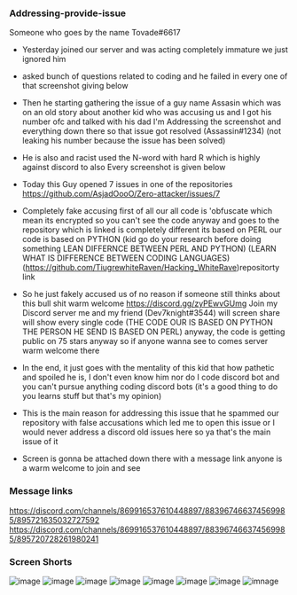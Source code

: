 ###  Addressing-provide-issue

Someone who goes by the name
Tovade#6617
- Yesterday joined our server and was acting completely immature we just ignored him 

- asked bunch of questions related to coding and he failed in every one of that screenshot giving below 

- Then he starting gathering the issue of a guy name Assasin which was on an old story about another kid who was accusing us and I got his number ofc and talked with his dad I'm Addressing the screenshot and everything down there so that issue got resolved (Assassin#1234) (not leaking his number because the issue has been solved)

- He is also and racist used the N-word with hard R which is highly against discord to also
Every screenshot is given below

- Today this Guy opened 7 issues in one of the repositories
https://github.com/AsjadOooO/Zero-attacker/issues/7

- Completely fake accusing first of all our all code is 'obfuscate which mean its encrypted so you can't see the code anyway and goes to the   repository which is linked is completely different  its based on PERL our code is based on PYTHON (kid go do your research before doing something LEAN DIFFERNCE BETWEEN PERL AND PYTHON)
(LEARN WHAT IS DIFFERENCE BETWEEN CODING LANGUAGES)
(https://github.com/TiugrewhiteRaven/Hacking_WhiteRave)repositorty link

- So he just fakely accused us of no reason if someone still thinks about this bull shit warm welcome https://discord.gg/zyPEwvGUmg 
Join my Discord server me and my friend (Dev7knight#3544) will screen share will show every single code (THE CODE OUR IS BASED ON PYTHON THE PERSON HE SEND IS BASED ON PERL)
anyway, the code is getting public on 75 stars anyway so if anyone wanna see to comes server  warm welcome there 

- In the end, it just goes with the mentality of this kid that how pathetic and spoiled he is, I don't even know him nor do I code discord bot and you can't pursue anything coding discord bots (it's a good thing to do you learns stuff but that's my opinion)

- This is the main reason for addressing this issue that he spammed our repository with false accusations which led me to open this issue or I would never address a discord old issues here so ya that's the main issue of it

- Screen is gonna be attached down there with a message link anyone is a warm welcome to join and see

### Message links
https://discord.com/channels/869916537610448897/883967466374569985/895721635032727592
https://discord.com/channels/869916537610448897/883967466374569985/895720728261980241

### Screen Shorts
![image](https://github.com/AsjadOooO/Addresing-tovade-issue/blob/main/unknown.png)
![image](https://github.com/AsjadOooO/Addresing-tovade-issue/blob/main/unknown%20(2).png)
![image](https://github.com/AsjadOooO/Addresing-tovade-issue/blob/main/unknown%20(1).png)
![image](https://github.com/AsjadOooO/Addresing-tovade-issue/blob/main/Screenshot_20211007-225855_Discord.png)
![image](https://github.com/AsjadOooO/Addresing-tovade-issue/blob/main/Capture1.png)
![image](https://github.com/AsjadOooO/Addresing-tovade-issue/blob/main/Capture.png)
![image](https://github.com/AsjadOooO/Addresing-tovade-issue/blob/main/Capture.png)
![imnage](https://github.com/AsjadOooO/Addresing-tovade-issue/blob/main/capture2.png)


